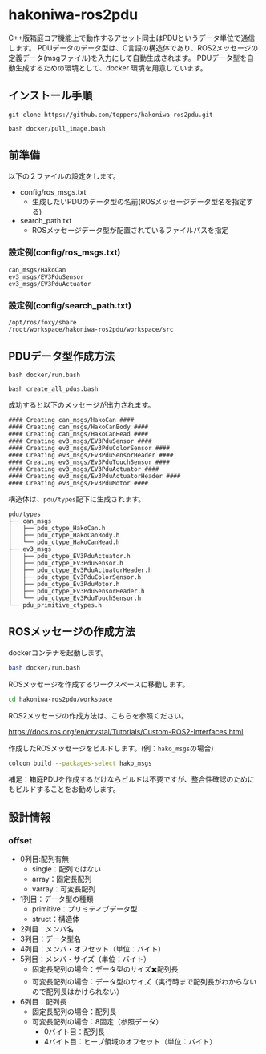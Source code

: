 # hakoniwa-ros2pdu
C++版箱庭コア機能上で動作するアセット同士はPDUというデータ単位で通信します。
PDUデータのデータ型は、C言語の構造体であり、ROS2メッセージの定義データ(msgファイル)を入力にして自動生成されます。
PDUデータ型を自動生成するための環境として、docker 環境を用意しています。

## インストール手順

```
git clone https://github.com/toppers/hakoniwa-ros2pdu.git
```

```
bash docker/pull_image.bash
```

## 前準備
以下の２ファイルの設定をします。

* config/ros_msgs.txt
  * 生成したいPDUのデータ型の名前(ROSメッセージデータ型名を指定する)
* search_path.txt
  * ROSメッセージデータ型が配置されているファイルパスを指定

### 設定例(config/ros_msgs.txt)

```
can_msgs/HakoCan
ev3_msgs/EV3PduSensor
ev3_msgs/EV3PduActuator
```

### 設定例(config/search_path.txt)

```
/opt/ros/foxy/share
/root/workspace/hakoniwa-ros2pdu/workspace/src
```

## PDUデータ型作成方法

```
bash docker/run.bash
```

```
bash create_all_pdus.bash 
```

成功すると以下のメッセージが出力されます。

```
#### Creating can_msgs/HakoCan ####
#### Creating can_msgs/HakoCanBody ####
#### Creating can_msgs/HakoCanHead ####
#### Creating ev3_msgs/EV3PduSensor ####
#### Creating ev3_msgs/Ev3PduColorSensor ####
#### Creating ev3_msgs/Ev3PduSensorHeader ####
#### Creating ev3_msgs/Ev3PduTouchSensor ####
#### Creating ev3_msgs/EV3PduActuator ####
#### Creating ev3_msgs/Ev3PduActuatorHeader ####
#### Creating ev3_msgs/Ev3PduMotor ####
```

構造体は、`pdu/types`配下に生成されます。

```
pdu/types
├── can_msgs
│   ├── pdu_ctype_HakoCan.h
│   ├── pdu_ctype_HakoCanBody.h
│   └── pdu_ctype_HakoCanHead.h
├── ev3_msgs
│   ├── pdu_ctype_EV3PduActuator.h
│   ├── pdu_ctype_EV3PduSensor.h
│   ├── pdu_ctype_Ev3PduActuatorHeader.h
│   ├── pdu_ctype_Ev3PduColorSensor.h
│   ├── pdu_ctype_Ev3PduMotor.h
│   ├── pdu_ctype_Ev3PduSensorHeader.h
│   └── pdu_ctype_Ev3PduTouchSensor.h
└── pdu_primitive_ctypes.h
```

## ROSメッセージの作成方法


dockerコンテナを起動します。

```bash
bash docker/run.bash
```

ROSメッセージを作成するワークスペースに移動します。

```bash
cd hakoniwa-ros2pdu/workspace
```

ROS2メッセージの作成方法は、こちらを参照ください。

https://docs.ros.org/en/crystal/Tutorials/Custom-ROS2-Interfaces.html


作成したROSメッセージをビルドします。(例：`hako_msgs`の場合)

```bash
colcon build --packages-select hako_msgs
```

補足：箱庭PDUを作成するだけならビルドは不要ですが、整合性確認のためにもビルドすることをお勧めします。

## 設計情報

### offset

* 0列目:配列有無
  * single：配列ではない
  * array：固定長配列
  * varray：可変長配列
* 1列目：データ型の種類
  * primitive：プリミティブデータ型
  * struct：構造体
* 2列目：メンバ名
* 3列目：データ型名
* 4列目：メンバ・オフセット（単位：バイト）
* 5列目：メンバ・サイズ（単位：バイト）
  * 固定長配列の場合：データ型のサイズ✖️配列長
  * 可変長配列の場合：データ型のサイズ（実行時まで配列長がわからないので配列長はかけられない）
* 6列目：配列長
  * 固定長配列の場合：配列長
  * 可変長配列の場合：8固定（参照データ）
    * 0バイト目：配列長
    * 4バイト目：ヒープ領域のオフセット（単位：バイト）
